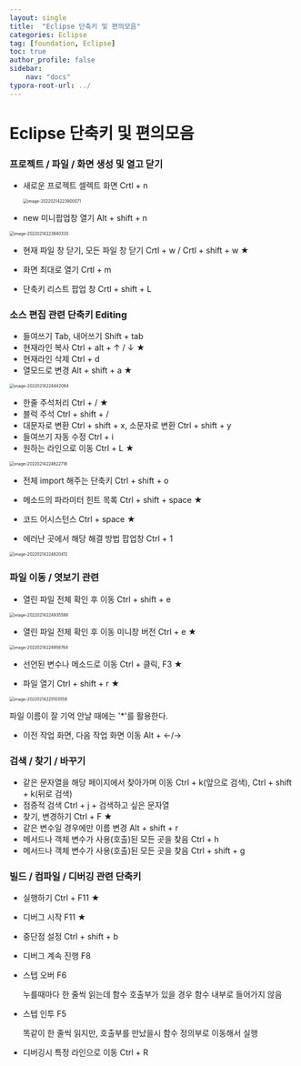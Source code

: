 ```yaml
---
layout: single
title:  "Eclipse 단축키 및 편의모음"
categories: Eclipse 
tag: [foundation, Eclipse]
toc: true
author_profile: false
sidebar:
    nav: "docs"
typora-root-url: ../
---
```


# Eclipse 단축키 및 편의모음

### 프로젝트 / 파일 / 화면 생성 및 열고 닫기

+ 새로운 프로젝트 셀렉트 화면 Crtl + n

  <img src="/../../../AppData/Roaming/Typora/typora-user-images/image-20220214223900071.png" alt="image-20220214223900071" style="zoom:50%;" />

+ new 미니팝업창 열기 Alt + shift + n

<img src="/../../../AppData/Roaming/Typora/typora-user-images/image-20220214223840330.png" alt="image-20220214223840330" style="zoom: 50%;" />

+ 현재 파일 창 닫기, 모든 파일 창 닫기 Crtl + w  /  Crtl + shift + w ★

+ 화면 최대로 열기 Crtl + m
+ 단축키 리스트 팝업 창 Crtl + shift + L

### 소스 편집 관련 단축키 Editing

+ 들여쓰기 Tab, 내어쓰기 Shift + tab
+ 현재라인 복사 Ctrl  + alt + ↑ / ↓    ★
+ 현재라인 삭제 Ctrl + d
+ 열모드로 변경 Alt + shift + a ★

<img src="/../../../AppData/Roaming/Typora/typora-user-images/image-20220214224442084.png" alt="image-20220214224442084" style="zoom:50%;" />

+ 한줄 주석처리 Ctrl + /  ★
+ 블럭 주석 Ctrl + shift + / 
+ 대문자로 변환 Ctrl + shift + x, 소문자로 변환 Ctrl + shift + y
+ 들여쓰기 자동 수정 Ctrl + i
+ 원하는 라인으로 이동 Ctrl + L ★

<img src="/../../../AppData/Roaming/Typora/typora-user-images/image-20220214224622718.png" alt="image-20220214224622718" style="zoom:50%;" />

+ 전체 import 해주는 단축키  Ctrl + shift + o
+ 메소드의 파라미터 힌트 목록 Ctrl + shift + space ★
+ 코드 어시스턴스 Ctrl + space ★

+ 에러난 곳에서 해당 해결 방법 팝업창 Ctrl + 1

<img src="/../../../AppData/Roaming/Typora/typora-user-images/image-20220214224820412.png" alt="image-20220214224820412" style="zoom: 50%;" />

### 파일 이동 / 엿보기 관련

+ 열린 파일 전체 확인 후 이동 Ctrl + shift + e

<img src="/../../../AppData/Roaming/Typora/typora-user-images/image-20220214224935598.png" alt="image-20220214224935598" style="zoom:50%;" />

+ 열린 파일 전체 확인 후 이동 미니창 버전 Ctrl + e ★

<img src="/../../../AppData/Roaming/Typora/typora-user-images/image-20220214224958764.png" alt="image-20220214224958764" style="zoom:50%;" />

+ 선언된 변수나 메소드로 이동 Ctrl + 클릭, F3 ★

+ 파일 열기 Ctrl + shift + r ★

<img src="/../../../AppData/Roaming/Typora/typora-user-images/image-20220214225103558.png" alt="image-20220214225103558" style="zoom: 50%;" />

파일 이름이 잘 기억 안날 때에는 '*'를 활용한다. 

+ 이전 작업 화면, 다음 작업 화면 이동 Alt + ←/→

### 검색  / 찾기 / 바꾸기

+ 같은 문자열을 해당 페이지에서 찾아가며 이동 Ctrl + k(앞으로 검색), Ctrl + shift + k(뒤로 검색)
+ 점증적 검색 Ctrl + j + 검색하고 싶은 문자열
+ 찾기, 변경하기 Ctrl + F  ★
+ 같은 변수일 경우에만 이름 변경 Alt + shift + r
+ 메서드나 객체 변수가 사용(호출)된 모든 곳을 찾음 Ctrl + h
+ 메서드나 객체 변수가 사용(호출)된 모든 곳을 찾음 Ctrl + shift + g

### 빌드 / 컴파일 / 디버깅 관련 단축키

+ 실행하기 Ctrl + F11 ★

+ 디버그 시작 F11 ★

+ 중단점 설정 Ctrl + shift + b

+ 디버그 계속 진행 F8

+ 스텝 오버 F6

  누를때마다 한 줄씩 읽는데 함수 호출부가 있을 경우 함수 내부로 들어가지 않음

+ 스텝 인투 F5 

  똑같이 한 줄씩 읽지만, 호출부를 만났을시 함수 정의부로 이동해서 실행

+ 디버깅시 특정 라인으로 이동 Ctrl + R